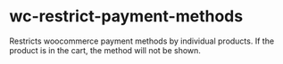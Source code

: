 # wc-restrict-payment-methods
Restricts woocommerce payment methods by individual products.
If the product is in the cart, the method will not be shown.
